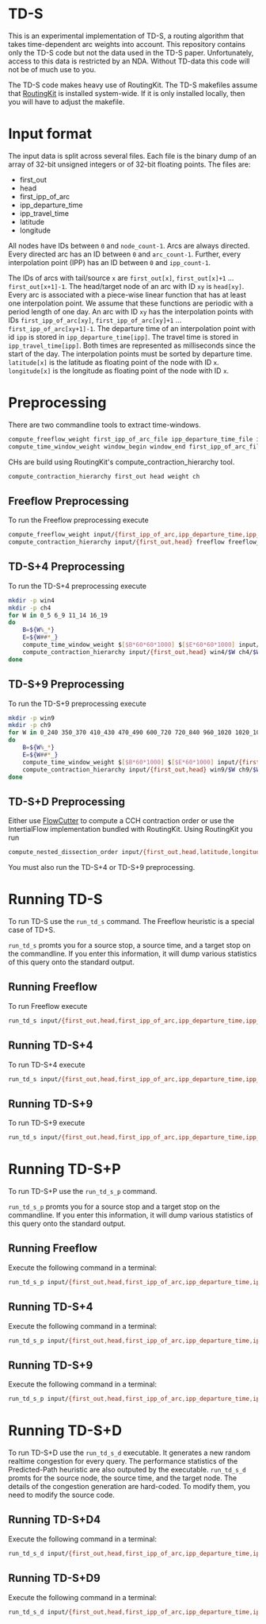 # TD-S

This is an experimental implementation of TD-S, a routing algorithm that takes time-dependent arc weights into account.
This repository contains only the TD-S code but not the data used in the TD-S paper. 
Unfortunately, access to this data is restricted by an NDA.
Without TD-data this code will not be of much use to you.

The TD-S code makes heavy use of RoutingKit. The TD-S makefiles assume that [RoutingKit](https://github.com/RoutingKit/RoutingKit) is installed system-wide. If it is only installed locally, then you will have to adjust the makefile.

# Input format

The input data is split across several files. Each file is the binary dump of an array of 32-bit unsigned integers or of 32-bit floating points. The files are:

* first_out
* head
* first_ipp_of_arc
* ipp_departure_time
* ipp_travel_time
* latitude
* longitude
 
All nodes have IDs between `0` and `node_count-1`.
Arcs are always directed. 
Every directed arc has an ID between `0` and `arc_count-1`.
Further, every interpolation point (IPP) has an ID between `0` and `ipp_count-1`.

The IDs of arcs with tail/source `x` are `first_out[x]`, `first_out[x]+1` ... `first_out[x+1]-1`.
The head/target node of an arc with ID `xy` is `head[xy]`.
Every arc is associated with a piece-wise linear function that has at least one interpolation point.
We assume that these functions are periodic with a period length of one day.
An arc with ID `xy` has the interpolation points with IDs `first_ipp_of_arc[xy]`, `first_ipp_of_arc[xy]+1` ... `first_ipp_of_arc[xy+1]-1`.
The departure time of an interpolation point with id `ipp` is stored in `ipp_departure_time[ipp]`. 
The travel time is stored in `ipp_travel_time[ipp]`. 
Both times are represented as milliseconds since the start of the day.
The interpolation points must be sorted by departure time.
`latitude[x]` is the latitude as floating point of the node with ID `x`.
`longitude[x]` is the longitude as floating point of the node with ID `x`.

# Preprocessing

There are two commandline tools to extract time-windows. 

```bash
compute_freeflow_weight first_ipp_of_arc_file ipp_departure_time_file ipp_travel_time_file output_weight_file
compute_time_window_weight window_begin window_end first_ipp_of_arc_file ipp_departure_time_file ipp_travel_time_file output_weight_file
```

CHs are build using RoutingKit's compute_contraction_hierarchy tool.

```bash
compute_contraction_hierarchy first_out head weight ch
```

## Freeflow Preprocessing

To run the Freeflow preprocessing execute

```bash
compute_freeflow_weight input/{first_ipp_of_arc,ipp_departure_time,ipp_travel_time} freeflow
compute_contraction_hierarchy input/{first_out,head} freeflow freeflow_ch
```

## TD-S+4 Preprocessing

To run the TD-S+4 preprocessing execute

```bash
mkdir -p win4
mkdir -p ch4
for W in 0_5 6_9 11_14 16_19
do
	B=${W%_*}
	E=${W##*_}
	compute_time_window_weight $[$B*60*60*1000] $[$E*60*60*1000] input/{first_ipp_of_arc,ipp_departure_time,ipp_travel_time} win4/$W
	compute_contraction_hierarchy input/{first_out,head} win4/$W ch4/$W
done
```	

## TD-S+9 Preprocessing

To run the TD-S+9 preprocessing execute

```bash
mkdir -p win9
mkdir -p ch9
for W in 0_240 350_370 410_430 470_490 600_720 720_840 960_1020 1020_1080 1140_1260
do
	B=${W%_*}
	E=${W##*_}
	compute_time_window_weight $[$B*60*1000] $[$E*60*1000] input/{first_ipp_of_arc,ipp_departure_time,ipp_travel_time} win9/$W
	compute_contraction_hierarchy input/{first_out,head} win9/$W ch9/$W
done
```	

## TD-S+D Preprocessing

Either use [FlowCutter](https://github.com/ben-strasser/flow-cutter-pace16) to compute a CCH contraction order or use the IntertialFlow implementation bundled with RoutingKit. Using RoutingKit you run

```bash
compute_nested_dissection_order input/{first_out,head,latitude,longitude} cch_order
```

You must also run the TD-S+4 or TD-S+9 preprocessing.

# Running TD-S

To run TD-S use the `run_td_s` command. The Freeflow heuristic is a special case of TD+S.

`run_td_s` promts you for a source stop, a source time, and a target stop on the commandline. If you enter this information, it will dump various statistics of this query onto the standard output.

## Running Freeflow

To run Freeflow execute

```bash
run_td_s input/{first_out,head,first_ipp_of_arc,ipp_departure_time,ipp_travel_time} freeflow_ch
```

## Running TD-S+4

To run TD-S+4 execute

```bash
run_td_s input/{first_out,head,first_ipp_of_arc,ipp_departure_time,ipp_travel_time} ch4/*
```

## Running TD-S+9

To run TD-S+9 execute

```bash
run_td_s input/{first_out,head,first_ipp_of_arc,ipp_departure_time,ipp_travel_time} ch9/*
```

# Running TD-S+P

To run TD-S+P use the `run_td_s_p` command.

`run_td_s_p` promts you for a source stop and a target stop on the commandline. If you enter this information, it will dump various statistics of this query onto the standard output.

## Running Freeflow

Execute the following command in a terminal:

```bash
run_td_s_p input/{first_out,head,first_ipp_of_arc,ipp_departure_time,ipp_travel_time} freeflow_ch
```

## Running TD-S+4

Execute the following command in a terminal:

```bash
run_td_s_p input/{first_out,head,first_ipp_of_arc,ipp_departure_time,ipp_travel_time} ch4/*
```

## Running TD-S+9

Execute the following command in a terminal:

```bash
run_td_s_p input/{first_out,head,first_ipp_of_arc,ipp_departure_time,ipp_travel_time} ch9/*
```

# Running TD-S+D

To run TD-S+D use the `run_td_s_d` executable. It generates a new random realtime congestion for every query. The performance statistics of the Predicted-Path heuristic are also outputed by the executable. `run_td_s_d` promts for the source node, the source time, and the target node. The details of the congestion generation are hard-coded. To modify them, you need to modify the source code.

## Running TD-S+D4

Execute the following command in a terminal:

```bash
run_td_s_d input/{first_out,head,first_ipp_of_arc,ipp_departure_time,ipp_travel_time} cch_order ch4/*
```

## Running TD-S+D9

Execute the following command in a terminal:

```bash
run_td_s_d input/{first_out,head,first_ipp_of_arc,ipp_departure_time,ipp_travel_time} cch_order ch4/*
```
